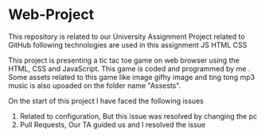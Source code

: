 # Web-Project
This repository is related to our University Assignment Project related to GitHub
following technologies are used in this assignment
JS
HTML
CSS

This project is presenting a tic tac toe game on web browser using the HTML, CSS and JavaScript.
This game is coded and programmed by me . Some assets related to this game like
 image gifhy image and ting tong mp3 music is also upoaded on the folder name "Assests".


On the start of this project I have faced the following issues
1. Related to configuration, But this issue was resolved by changing the pc
2. Pull Requests, Our TA guided us and I resolved the issue
